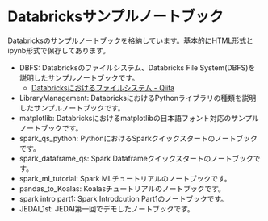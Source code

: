 # Databricksサンプルノートブック

Databricksのサンプルノートブックを格納しています。基本的にHTML形式とipynb形式で保存してあります。

* DBFS: Databricksのファイルシステム、Databricks File System(DBFS)を説明したサンプルノートブックです。
  * [Databricksにおけるファイルシステム \- Qiita](https://qiita.com/taka_yayoi/items/e16c7272a7feb5ec9a92)
* LibraryManagement: DatabricksにおけるPythonライブラリの種類を説明したサンプルノートブックです。
* matplotlib: Databricksにおけるmatplotlibの日本語フォント対応のサンプルノートブックです。
* spark_qs_python: PythonにおけるSparkクイックスタートのノートブックです。
* spark_dataframe_qs: Spark Dataframeクイックスタートのノートブックです。
* spark_ml_tutorial: Spark MLチュートリアルのノートブックです。
* pandas_to_Koalas: Koalasチュートリアルのノートブックです。
* spark intro part1: Spark Introdcution Part1のノートブックです。
* JEDAI_1st: JEDAI第一回でデモしたノートブックです。
